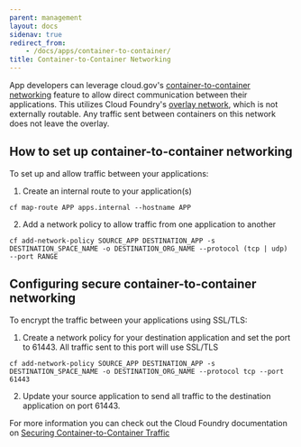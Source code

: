 ```yaml
---
parent: management
layout: docs
sidenav: true
redirect_from: 
    - /docs/apps/container-to-container/
title: Container-to-Container Networking
---
```


App developers can leverage cloud.gov's [container-to-container networking](https://docs.cloudfoundry.org/concepts/understand-cf-networking.html) feature to allow direct communication between their applications. This utilizes Cloud Foundry's [overlay network](https://docs.cloudfoundry.org/concepts/understand-cf-networking.html#overlay-network), which is not externally routable. Any traffic sent between containers on this network does not leave the overlay.

## How to set up container-to-container networking

To set up and allow traffic between your applications:

1. Create an internal route to your application(s)
```
cf map-route APP apps.internal --hostname APP
```
2. Add a network policy to allow traffic from one application to another
```
cf add-network-policy SOURCE_APP DESTINATION_APP -s DESTINATION_SPACE_NAME -o DESTINATION_ORG_NAME --protocol (tcp | udp) --port RANGE
```

## Configuring secure container-to-container networking

To encrypt the traffic between your applications using SSL/TLS:

1. Create a network policy for your destination application and set the port to 61443. All traffic sent to this port will use SSL/TLS
```
cf add-network-policy SOURCE_APP DESTINATION_APP -s DESTINATION_SPACE_NAME -o DESTINATION_ORG_NAME --protocol tcp --port 61443
```
2. Update your source application to send all traffic to the destination application on port 61443.

For more information you can check out the Cloud Foundry documentation on [Securing Container-to-Container Traffic](https://docs.cloudfoundry.org/concepts/understand-cf-networking.html#securing-traffic)